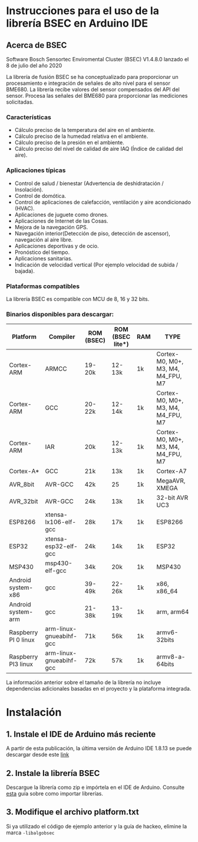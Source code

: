 # Instrucciones para el uso de la librería BSEC en Arduino IDE

## Acerca de BSEC 
Software Bosch Sensortec Enviromental Cluster (BSEC) V1.4.8.0 lanzado el 8 de julio del año 2020

La librería de fusión BSEC se ha conceptualizado para proporcionar un procesamiento e integración de señales de alto nivel para el sensor BME680. La librería recibe valores del sensor compensados del API del sensor. Procesa las señales del BME680 para proporcionar las mediciones solicitadas.	

### Características 

- Cálculo preciso de la temperatura del aire en el ambiente.
- Cálculo preciso de la humedad relativa en el ambiente.
- Cálculo preciso de la presión en el ambiente.
- Cálculo preciso del nivel de calidad de aire IAQ (Índice de calidad del aire).

### Aplicaciones típicas

- Control de salud / bienestar (Advertencia de deshidratación / Insolación).
- Control de domótica.
- Control de aplicaciones de calefacción, ventilación y aire acondicionado (HVAC).
- Aplicaciones de juguete como drones.
- Aplicaciones de Internet de las Cosas.
- Mejora de la navegación GPS.
- Navegación interior(Detección de piso, detección de ascensor), navegación al aire libre.
- Aplicaciones deportivas y de ocio.
- Pronóstico del tiempo.
- Aplicaciones sanitarias.
- Indicación de velocidad vertical (Por ejemplo velocidad de subida / bajada).

### Plataformas compatibles

La librería BSEC es compatible con MCU de 8, 16 y 32 bits.

### Binarios disponibles para descargar: 

| Platform | Compiler | ROM (BSEC) | ROM (BSEC lite*) | RAM  | TYPE |
|----------|----------|------------|------------------|------|------|
| Cortex-ARM | ARMCC | 19-20k | 12-13k | 1k | Cortex-M0, M0+, M3, M4, M4_FPU, M7 |
| Cortex-ARM | GCC | 20-22k | 12-14k | 1k | Cortex-M0, M0+, M3, M4, M4_FPU, M7 |
| Cortex-ARM | IAR | 20k | 12-13k | 1k | Cortex-M0, M0+, M3, M4, M4_FPU, M7 |
| Cortex-A* | GCC | 21k | 13k | 1k | Cortex-A7 |
| AVR_8bit | AVR-GCC | 42k | 25 | 1k | MegaAVR, XMEGA |
| AVR_32bit | AVR-GCC | 24k | 13k | 1k | 32-bit AVR UC3 |
| ESP8266 | xtensa-lx106-elf-gcc | 28k | 17k | 1k | ESP8266 |
| ESP32 | xtensa-esp32-elf-gcc | 24k | 14k | 1k | ESP32 |
| MSP430 | msp430-elf-gcc | 34k | 20k | 1k | MSP430 |
| Android system-x86 | gcc | 39-49k | 22-26k | 1k | x86, x86_64 |
| Android system-arm | gcc | 21-38k | 13-19k | 1k | arm, arm64 |
| Raspberry PI 0 linux | arm-linux-gnueabihf-gcc | 71k | 56k | 1k | armv6-32bits |
| Raspberry PI3 linux | arm-linux-gnueabihf-gcc | 72k | 57k | 1k | armv8-a-64bits |

La información anterior sobre el tamaño de la librería no incluye dependencias adicionales basadas en el proyecto y la plataforma integrada.

# Instalación 

## 1. Instale el IDE de Arduino más reciente

A partir de esta publicación, la última versión de Arduino IDE 1.8.13 se puede descargar desde este [link](https://www.arduino.cc/download_handler.php)

## 2. Instale la librería BSEC

Descargue la librería como zip e impórtela en el IDE de Arduino. Consulte [esta](https://www.arduino.cc/en/Guide/Libraries) guía sobre como importar librerías.

## 3. Modifique el archivo platform.txt

Si ya utilizado el código de ejemplo anterior y la guía de hackeo, elimine la marca `-libalgobsec`